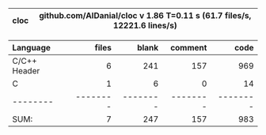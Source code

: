 cloc|github.com/AlDanial/cloc v 1.86  T=0.11 s (61.7 files/s, 12221.6 lines/s)
--- | ---

Language|files|blank|comment|code
:-------|-------:|-------:|-------:|-------:
C/C++ Header|6|241|157|969
C|1|6|0|14
--------|--------|--------|--------|--------
SUM:|7|247|157|983
